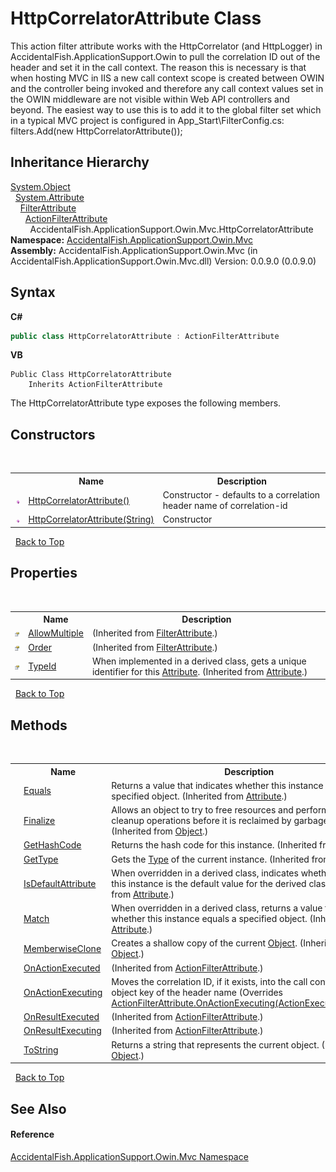 # HttpCorrelatorAttribute Class
 

This action filter attribute works with the HttpCorrelator (and HttpLogger) in AccidentalFish.ApplicationSupport.Owin to pull the correlation ID out of the header and set it in the call context. The reason this is necessary is that when hosting MVC in IIS a new call context scope is created between OWIN and the controller being invoked and therefore any call context values set in the OWIN middleware are not visible within Web API controllers and beyond. The easiest way to use this is to add it to the global filter set which in a typical MVC project is configured in App_Start\FilterConfig.cs: filters.Add(new HttpCorrelatorAttribute());


## Inheritance Hierarchy
<a href="http://msdn2.microsoft.com/en-us/library/e5kfa45b" target="_blank">System.Object</a><br />&nbsp;&nbsp;<a href="http://msdn2.microsoft.com/en-us/library/e8kc3626" target="_blank">System.Attribute</a><br />&nbsp;&nbsp;&nbsp;&nbsp;<a href="http://msdn2.microsoft.com/en-us/library/dd493051" target="_blank">FilterAttribute</a><br />&nbsp;&nbsp;&nbsp;&nbsp;&nbsp;&nbsp;<a href="http://msdn2.microsoft.com/en-us/library/dd470536" target="_blank">ActionFilterAttribute</a><br />&nbsp;&nbsp;&nbsp;&nbsp;&nbsp;&nbsp;&nbsp;&nbsp;AccidentalFish.ApplicationSupport.Owin.Mvc.HttpCorrelatorAttribute<br />
**Namespace:**&nbsp;<a href="dbd4c538-ae54-f25d-2835-3b34c3ea5d30">AccidentalFish.ApplicationSupport.Owin.Mvc</a><br />**Assembly:**&nbsp;AccidentalFish.ApplicationSupport.Owin.Mvc (in AccidentalFish.ApplicationSupport.Owin.Mvc.dll) Version: 0.0.9.0 (0.0.9.0)

## Syntax

**C#**<br />
``` C#
public class HttpCorrelatorAttribute : ActionFilterAttribute
```

**VB**<br />
``` VB
Public Class HttpCorrelatorAttribute
	Inherits ActionFilterAttribute
```

The HttpCorrelatorAttribute type exposes the following members.


## Constructors
&nbsp;<table><tr><th></th><th>Name</th><th>Description</th></tr><tr><td>![Public method](media/pubmethod.gif "Public method")</td><td><a href="153cba3a-efaf-d88e-de8e-7c9f2895f092">HttpCorrelatorAttribute()</a></td><td>
Constructor - defaults to a correlation header name of correlation-id</td></tr><tr><td>![Public method](media/pubmethod.gif "Public method")</td><td><a href="c4e09b99-4858-d40f-f8ed-de76b7841fe2">HttpCorrelatorAttribute(String)</a></td><td>
Constructor</td></tr></table>&nbsp;
<a href="#httpcorrelatorattribute-class">Back to Top</a>

## Properties
&nbsp;<table><tr><th></th><th>Name</th><th>Description</th></tr><tr><td>![Public property](media/pubproperty.gif "Public property")</td><td><a href="http://msdn2.microsoft.com/en-us/library/gg402090" target="_blank">AllowMultiple</a></td><td> (Inherited from <a href="http://msdn2.microsoft.com/en-us/library/dd493051" target="_blank">FilterAttribute</a>.)</td></tr><tr><td>![Public property](media/pubproperty.gif "Public property")</td><td><a href="http://msdn2.microsoft.com/en-us/library/dd492686" target="_blank">Order</a></td><td> (Inherited from <a href="http://msdn2.microsoft.com/en-us/library/dd493051" target="_blank">FilterAttribute</a>.)</td></tr><tr><td>![Public property](media/pubproperty.gif "Public property")</td><td><a href="http://msdn2.microsoft.com/en-us/library/sa1bf03e" target="_blank">TypeId</a></td><td>
When implemented in a derived class, gets a unique identifier for this <a href="http://msdn2.microsoft.com/en-us/library/e8kc3626" target="_blank">Attribute</a>.
 (Inherited from <a href="http://msdn2.microsoft.com/en-us/library/e8kc3626" target="_blank">Attribute</a>.)</td></tr></table>&nbsp;
<a href="#httpcorrelatorattribute-class">Back to Top</a>

## Methods
&nbsp;<table><tr><th></th><th>Name</th><th>Description</th></tr><tr><td>![Public method](media/pubmethod.gif "Public method")</td><td><a href="http://msdn2.microsoft.com/en-us/library/09ds241w" target="_blank">Equals</a></td><td>
Returns a value that indicates whether this instance is equal to a specified object.
 (Inherited from <a href="http://msdn2.microsoft.com/en-us/library/e8kc3626" target="_blank">Attribute</a>.)</td></tr><tr><td>![Protected method](media/protmethod.gif "Protected method")</td><td><a href="http://msdn2.microsoft.com/en-us/library/4k87zsw7" target="_blank">Finalize</a></td><td>
Allows an object to try to free resources and perform other cleanup operations before it is reclaimed by garbage collection.
 (Inherited from <a href="http://msdn2.microsoft.com/en-us/library/e5kfa45b" target="_blank">Object</a>.)</td></tr><tr><td>![Public method](media/pubmethod.gif "Public method")</td><td><a href="http://msdn2.microsoft.com/en-us/library/365e1bxs" target="_blank">GetHashCode</a></td><td>
Returns the hash code for this instance.
 (Inherited from <a href="http://msdn2.microsoft.com/en-us/library/e8kc3626" target="_blank">Attribute</a>.)</td></tr><tr><td>![Public method](media/pubmethod.gif "Public method")</td><td><a href="http://msdn2.microsoft.com/en-us/library/dfwy45w9" target="_blank">GetType</a></td><td>
Gets the <a href="http://msdn2.microsoft.com/en-us/library/42892f65" target="_blank">Type</a> of the current instance.
 (Inherited from <a href="http://msdn2.microsoft.com/en-us/library/e5kfa45b" target="_blank">Object</a>.)</td></tr><tr><td>![Public method](media/pubmethod.gif "Public method")</td><td><a href="http://msdn2.microsoft.com/en-us/library/tbkb5x6t" target="_blank">IsDefaultAttribute</a></td><td>
When overridden in a derived class, indicates whether the value of this instance is the default value for the derived class.
 (Inherited from <a href="http://msdn2.microsoft.com/en-us/library/e8kc3626" target="_blank">Attribute</a>.)</td></tr><tr><td>![Public method](media/pubmethod.gif "Public method")</td><td><a href="http://msdn2.microsoft.com/en-us/library/wy7chz44" target="_blank">Match</a></td><td>
When overridden in a derived class, returns a value that indicates whether this instance equals a specified object.
 (Inherited from <a href="http://msdn2.microsoft.com/en-us/library/e8kc3626" target="_blank">Attribute</a>.)</td></tr><tr><td>![Protected method](media/protmethod.gif "Protected method")</td><td><a href="http://msdn2.microsoft.com/en-us/library/57ctke0a" target="_blank">MemberwiseClone</a></td><td>
Creates a shallow copy of the current <a href="http://msdn2.microsoft.com/en-us/library/e5kfa45b" target="_blank">Object</a>.
 (Inherited from <a href="http://msdn2.microsoft.com/en-us/library/e5kfa45b" target="_blank">Object</a>.)</td></tr><tr><td>![Public method](media/pubmethod.gif "Public method")</td><td><a href="http://msdn2.microsoft.com/en-us/library/dd492119" target="_blank">OnActionExecuted</a></td><td> (Inherited from <a href="http://msdn2.microsoft.com/en-us/library/dd470536" target="_blank">ActionFilterAttribute</a>.)</td></tr><tr><td>![Public method](media/pubmethod.gif "Public method")</td><td><a href="eff3a21a-e17a-a936-c850-5efbd56832ca">OnActionExecuting</a></td><td>
Moves the correlation ID, if it exists, into the call context using a object key of the header name
 (Overrides <a href="http://msdn2.microsoft.com/en-us/library/dd460320" target="_blank">ActionFilterAttribute.OnActionExecuting(ActionExecutingContext)</a>.)</td></tr><tr><td>![Public method](media/pubmethod.gif "Public method")</td><td><a href="http://msdn2.microsoft.com/en-us/library/dd492670" target="_blank">OnResultExecuted</a></td><td> (Inherited from <a href="http://msdn2.microsoft.com/en-us/library/dd470536" target="_blank">ActionFilterAttribute</a>.)</td></tr><tr><td>![Public method](media/pubmethod.gif "Public method")</td><td><a href="http://msdn2.microsoft.com/en-us/library/dd492680" target="_blank">OnResultExecuting</a></td><td> (Inherited from <a href="http://msdn2.microsoft.com/en-us/library/dd470536" target="_blank">ActionFilterAttribute</a>.)</td></tr><tr><td>![Public method](media/pubmethod.gif "Public method")</td><td><a href="http://msdn2.microsoft.com/en-us/library/7bxwbwt2" target="_blank">ToString</a></td><td>
Returns a string that represents the current object.
 (Inherited from <a href="http://msdn2.microsoft.com/en-us/library/e5kfa45b" target="_blank">Object</a>.)</td></tr></table>&nbsp;
<a href="#httpcorrelatorattribute-class">Back to Top</a>

## See Also


#### Reference
<a href="dbd4c538-ae54-f25d-2835-3b34c3ea5d30">AccidentalFish.ApplicationSupport.Owin.Mvc Namespace</a><br />